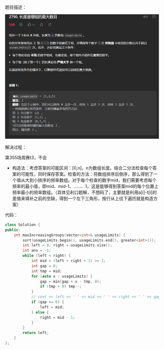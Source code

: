 题目描述：

![image](/basical/simulation/image/image9.png)

解决过程：

第355场周赛t3，不会

- 构造法：考虑答案的可能区间：[0,n]，n为数组长度。结合二分法检查每个答案的可能性，同时保存答案。检查的方法：将数组排序后倒序，那么得到了一个值从大到小排序的频率数组。对于每个检查的数字mid，我们需要考虑每个频率的最小值，即mid、mid-1、……、1，这是能够得到答案mid的每个位置上频率最小的频率数组。（具体见利口题解，不想码了，主要就是利用a[i]-t[i]的差值来填补之前的空缺，得到一个左下三角形，按行从上往下遍历就是构造方案）

代码：

```cpp
class Solution {
public:
    int maxIncreasingGroups(vector<int>& usageLimits) {
        sort(usageLimits.begin(), usageLimits.end(), greater<int>());
        int left = 0, right = usageLimits.size();
        int ans = -1;
        while (left < right) {
            int mid = (left + right + 1) >> 1;
            int gap = 0;
            int tmp = mid;
            for (auto x : usageLimits) {
                gap = min(gap + x - tmp, 0);
                if (tmp > 0) tmp--;
            }
            // cout << left << ' ' << mid << ' ' << right << ' ' << gap << endl;
            if (gap >= 0) {
                left = mid;
            } else {
                right = mid - 1;
            }
        }
        return left;
    }
};
```